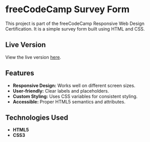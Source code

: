 # freeCodeCamp Survey Form

This project is part of the freeCodeCamp Responsive Web Design Certification. It is a simple survey form built using HTML and CSS.

## Live Version

View the live version [here](https://ahmedmahmoudmmd.github.io/freecodecamp_project2/).

## Features

- **Responsive Design:** Works well on different screen sizes.
- **User-friendly:** Clear labels and placeholders.
- **Custom Styling:** Uses CSS variables for consistent styling.
- **Accessible:** Proper HTML5 semantics and attributes.

## Technologies Used

- **HTML5**
- **CSS3**


